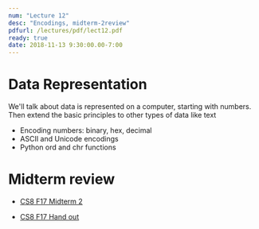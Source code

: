 ```yaml
---
num: "Lecture 12"
desc: "Encodings, midterm-2review"
pdfurl: /lectures/pdf/lect12.pdf
ready: true
date: 2018-11-13 9:30:00.00-7:00
---
```


# Data Representation

We'll talk about data is represented on a computer, starting with numbers.
Then extend the basic principles to other types of data like text 

* Encoding numbers: binary, hex, decimal
* ASCII and Unicode encodings
* Python ord and chr functions


# Midterm review

* [CS8 F17 Midterm 2](https://drive.google.com/file/d/1wOLtOH3vLANqUEG_tBmA6cl9ld2eQ0V3/view?usp=sharing
)

* [CS8 F17 Hand out](https://drive.google.com/file/d/1wOLtOH3vLANqUEG_tBmA6cl9ld2eQ0V3/view?usp=sharing
)


